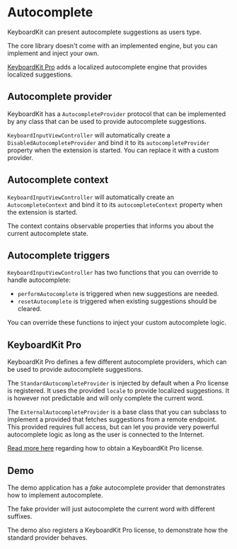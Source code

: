 # Autocomplete

KeyboardKit can present autocomplete suggestions as users type. 

The core library doesn't come with an implemented engine, but you can implement and inject your own. 

[KeyboardKit Pro][Pro] adds a localized autocomplete engine that provides localized suggestions.


## Autocomplete provider

KeyboardKit has a `AutocompleteProvider` protocol that can be implemented by any class that can be used to provide autocomplete suggestions.

`KeyboardInputViewController` will automatically create a `DisabledAutocompleteProvider` and bind it to its `autocompleteProvider` property when the extension is started. You can replace it with a custom provider.


## Autocomplete context

`KeyboardInputViewController` will automatically create an `AutocompleteContext` and bind it to its `autocompleteContext` property when the extension is started.

The context contains observable properties that informs you about the current autocomplete state.


## Autocomplete triggers

`KeyboardInputViewController` has two functions that you can override to handle autocomplete:

* `performAutocomplete` is triggered when new suggestions are needed.
* `resetAutocomplete` is triggered when existing suggestions should be cleared.

You can override these functions to inject your custom autocomplete logic.


## KeyboardKit Pro

KeyboardKit Pro defines a few different autocomplete providers, which can be used to provide autocomplete suggestions.

The `StandardAutocompleteProvider` is injected by default when a Pro license is registered. It uses the provided `locale` to provide localized suggestions. It is however not predictable and will only complete the current word. 

The `ExternalAutocompleteProvider` is a base class that you can subclass to implement a provided that fetches suggestions from a remote endpoint. This provided requires full access, but can let you provide very powerful autocomplete logic as long as the user is connected to the Internet.

[Read more here][Pro] regarding how to obtain a KeyboardKit Pro license. 


## Demo

The demo application has a *fake* autocomplete provider that demonstrates how to implement autocomplete. 

The fake provider will just autocomplete the current word with different suffixes.

The demo also registers a KeyboardKit Pro license, to demonstrate how the standard provider behaves. 



[Pro]: https://github.com/KeyboardKit/KeyboardKitPro
